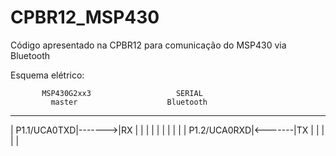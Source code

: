 # CPBR12_MSP430
Código apresentado na CPBR12 para comunicação do MSP430 via Bluetooth

Esquema elétrico:

           MSP430G2xx3                   SERIAL
             master                    Bluetooth
   --------------------------          ---------
  |              P1.1/UCA0TXD|------->|RX       |
  |                          |        |         |
  |                          |        |         |
  |              P1.2/UCA0RXD|<-------|TX       |
  |                          |        |         |
